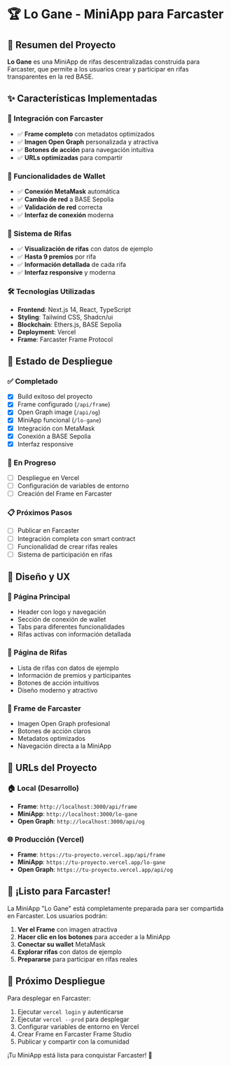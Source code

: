 # 🏆 Lo Gane - MiniApp para Farcaster

## 🎯 Resumen del Proyecto

**Lo Gane** es una MiniApp de rifas descentralizadas construida para Farcaster, que permite a los usuarios crear y participar en rifas transparentes en la red BASE.

## ✨ Características Implementadas

### 🔗 Integración con Farcaster
- ✅ **Frame completo** con metadatos optimizados
- ✅ **Imagen Open Graph** personalizada y atractiva
- ✅ **Botones de acción** para navegación intuitiva
- ✅ **URLs optimizadas** para compartir

### 💼 Funcionalidades de Wallet
- ✅ **Conexión MetaMask** automática
- ✅ **Cambio de red** a BASE Sepolia
- ✅ **Validación de red** correcta
- ✅ **Interfaz de conexión** moderna

### 🎲 Sistema de Rifas
- ✅ **Visualización de rifas** con datos de ejemplo
- ✅ **Hasta 9 premios** por rifa
- ✅ **Información detallada** de cada rifa
- ✅ **Interfaz responsive** y moderna

### 🛠️ Tecnologías Utilizadas
- **Frontend**: Next.js 14, React, TypeScript
- **Styling**: Tailwind CSS, Shadcn/ui
- **Blockchain**: Ethers.js, BASE Sepolia
- **Deployment**: Vercel
- **Frame**: Farcaster Frame Protocol

## 🚀 Estado de Despliegue

### ✅ Completado
- [x] Build exitoso del proyecto
- [x] Frame configurado (`/api/frame`)
- [x] Open Graph image (`/api/og`)
- [x] MiniApp funcional (`/lo-gane`)
- [x] Integración con MetaMask
- [x] Conexión a BASE Sepolia
- [x] Interfaz responsive

### 🔄 En Progreso
- [ ] Despliegue en Vercel
- [ ] Configuración de variables de entorno
- [ ] Creación del Frame en Farcaster

### 📋 Próximos Pasos
- [ ] Publicar en Farcaster
- [ ] Integración completa con smart contract
- [ ] Funcionalidad de crear rifas reales
- [ ] Sistema de participación en rifas

## 🎨 Diseño y UX

### 🎯 Página Principal
- Header con logo y navegación
- Sección de conexión de wallet
- Tabs para diferentes funcionalidades
- Rifas activas con información detallada

### 🎲 Página de Rifas
- Lista de rifas con datos de ejemplo
- Información de premios y participantes
- Botones de acción intuitivos
- Diseño moderno y atractivo

### 🔗 Frame de Farcaster
- Imagen Open Graph profesional
- Botones de acción claros
- Metadatos optimizados
- Navegación directa a la MiniApp

## 📱 URLs del Proyecto

### 🏠 Local (Desarrollo)
- **Frame**: `http://localhost:3000/api/frame`
- **MiniApp**: `http://localhost:3000/lo-gane`
- **Open Graph**: `http://localhost:3000/api/og`

### 🌐 Producción (Vercel)
- **Frame**: `https://tu-proyecto.vercel.app/api/frame`
- **MiniApp**: `https://tu-proyecto.vercel.app/lo-gane`
- **Open Graph**: `https://tu-proyecto.vercel.app/api/og`

## 🎉 ¡Listo para Farcaster!

La MiniApp "Lo Gane" está completamente preparada para ser compartida en Farcaster. Los usuarios podrán:

1. **Ver el Frame** con imagen atractiva
2. **Hacer clic en los botones** para acceder a la MiniApp
3. **Conectar su wallet** MetaMask
4. **Explorar rifas** con datos de ejemplo
5. **Prepararse** para participar en rifas reales

## 🚀 Próximo Despliegue

Para desplegar en Farcaster:

1. Ejecutar `vercel login` y autenticarse
2. Ejecutar `vercel --prod` para desplegar
3. Configurar variables de entorno en Vercel
4. Crear Frame en Farcaster Frame Studio
5. Publicar y compartir con la comunidad

¡Tu MiniApp está lista para conquistar Farcaster! 🎊
